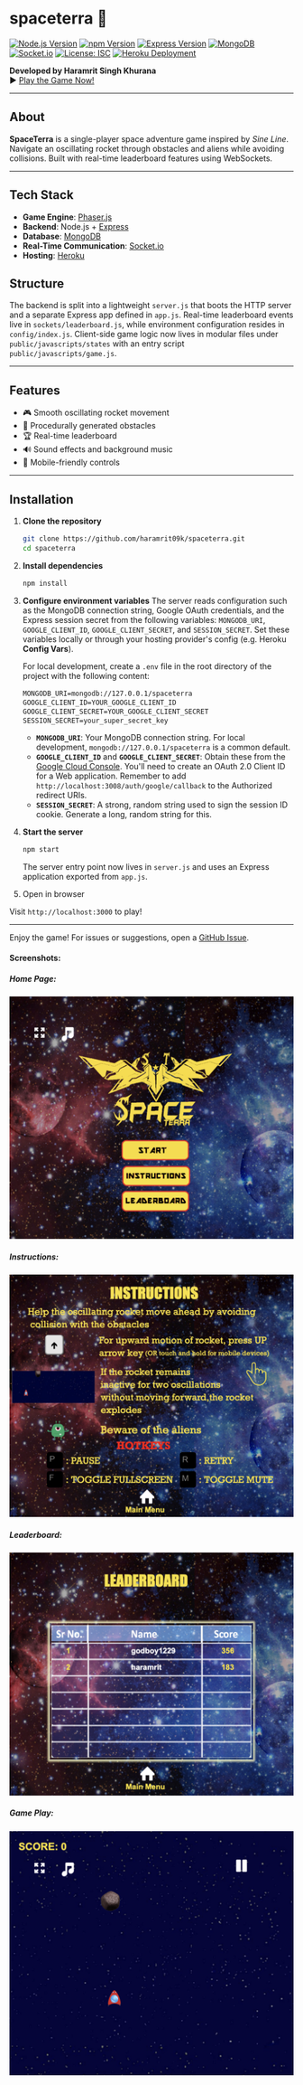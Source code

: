 # spaceterra 🚀

[![Node.js Version](https://img.shields.io/badge/node-16.x-brightgreen)](https://nodejs.org/)
[![npm Version](https://img.shields.io/badge/npm-8.x-blue)](https://www.npmjs.com/)
[![Express Version](https://img.shields.io/badge/express-4.17.1-blue)](https://expressjs.com/)
[![MongoDB](https://img.shields.io/badge/MongoDB-3.6.4-green)](https://www.mongodb.com/)
[![Socket.io](https://img.shields.io/badge/socket.io-3.1.1-orange)](https://socket.io/)
[![License: ISC](https://img.shields.io/badge/license-ISC-blue)](https://opensource.org/licenses/ISC)
[![Heroku Deployment](https://img.shields.io/badge/deployed%20on-Heroku-430098)](https://spaceterra.herokuapp.com)

**Developed by Haramrit Singh Khurana**  
▶️ [Play the Game Now!](https://spaceterra.herokuapp.com)

---

## About  
**SpaceTerra** is a single-player space adventure game inspired by *Sine Line*. Navigate an oscillating rocket through obstacles and aliens while avoiding collisions. Built with real-time leaderboard features using WebSockets.

---

## Tech Stack
- **Game Engine**: [Phaser.js](https://phaser.io)
- **Backend**: Node.js + [Express](https://expressjs.com/)  
- **Database**: [MongoDB](https://www.mongodb.com/)  
- **Real-Time Communication**: [Socket.io](https://socket.io/)  
- **Hosting**: [Heroku](https://heroku.com)

## Structure
The backend is split into a lightweight `server.js` that boots the HTTP
server and a separate Express app defined in `app.js`. Real-time
leaderboard events live in `sockets/leaderboard.js`, while environment
configuration resides in `config/index.js`.
Client-side game logic now lives in modular files under
`public/javascripts/states` with an entry script `public/javascripts/game.js`.

---

## Features  
- 🎮 Smooth oscillating rocket movement  
- 🌠 Procedurally generated obstacles  
- 🏆 Real-time leaderboard  
- 🔊 Sound effects and background music  
- 📱 Mobile-friendly controls  

---

## Installation  

1. **Clone the repository**  
   ```bash
   git clone https://github.com/haramrit09k/spaceterra.git
   cd spaceterra
   
2. **Install dependencies**
   ```bash
   npm install
   ```

3. **Configure environment variables**
   The server reads configuration such as the MongoDB connection string,
   Google OAuth credentials, and the Express session secret from the following
   variables: `MONGODB_URI`, `GOOGLE_CLIENT_ID`, `GOOGLE_CLIENT_SECRET`,
   and `SESSION_SECRET`. Set these variables locally or through your hosting
   provider's config (e.g. Heroku **Config Vars**).

   For local development, create a `.env` file in the root directory of the project with the following content:

   ```
   MONGODB_URI=mongodb://127.0.0.1/spaceterra
   GOOGLE_CLIENT_ID=YOUR_GOOGLE_CLIENT_ID
   GOOGLE_CLIENT_SECRET=YOUR_GOOGLE_CLIENT_SECRET
   SESSION_SECRET=your_super_secret_key
   ```

   - **`MONGODB_URI`**: Your MongoDB connection string. For local development, `mongodb://127.0.0.1/spaceterra` is a common default.
   - **`GOOGLE_CLIENT_ID`** and **`GOOGLE_CLIENT_SECRET`**: Obtain these from the [Google Cloud Console](https://console.cloud.google.com/). You'll need to create an OAuth 2.0 Client ID for a Web application. Remember to add `http://localhost:3008/auth/google/callback` to the Authorized redirect URIs.
   - **`SESSION_SECRET`**: A strong, random string used to sign the session ID cookie. Generate a long, random string for this.

4. **Start the server**
   ```bash
   npm start
   ```

   The server entry point now lives in `server.js` and uses an Express
   application exported from `app.js`.

5. Open in browser
   
Visit `http://localhost:3000` to play!

---

Enjoy the game!
For issues or suggestions, open a [GitHub Issue](https://github.com/haramrit09k/spaceterra/issues).


#### Screenshots:

##### Home Page:
![Home Page](screenshots/homepage.png)

##### Instructions:
![Instructions](screenshots/instructions.png)

##### Leaderboard:
![Leaderboard](screenshots/leaderboard.png)

##### Game Play:
![Game Play](screenshots/game.png)
